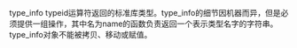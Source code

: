 type_info typeid运算符返回的标准库类型。type_info的细节因机器而异，但是必须提供一组操作，其中名为name的函数负责返回一个表示类型名字的字符串。type_info对象不能被拷贝、移动或赋值。
